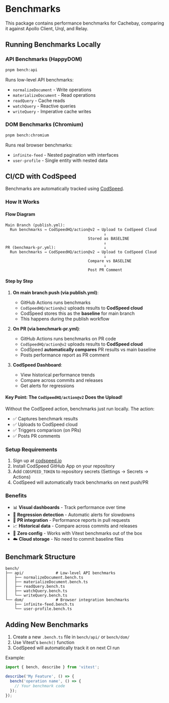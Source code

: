 # Benchmarks

This package contains performance benchmarks for Cachebay, comparing it against Apollo Client, Urql, and Relay.

## Running Benchmarks Locally

### API Benchmarks (HappyDOM)
```bash
pnpm bench:api
```

Runs low-level API benchmarks:
- `normalizeDocument` - Write operations
- `materializeDocument` - Read operations  
- `readQuery` - Cache reads
- `watchQuery` - Reactive queries
- `writeQuery` - Imperative cache writes

### DOM Benchmarks (Chromium)
```bash
pnpm bench:chromium
```

Runs real browser benchmarks:
- `infinite-feed` - Nested pagination with interfaces
- `user-profile` - Single entity with nested data

## CI/CD with CodSpeed

Benchmarks are automatically tracked using [CodSpeed](https://codspeed.io).

### How It Works

#### Flow Diagram
```
Main Branch (publish.yml):
  Run benchmarks → CodSpeedHQ/action@v2 → Upload to CodSpeed Cloud
                                           ↓
                                    Stored as BASELINE
                                           ↓
PR (benchmark-pr.yml):                     ↓
  Run benchmarks → CodSpeedHQ/action@v2 → Upload to CodSpeed Cloud
                                           ↓
                                    Compare vs BASELINE
                                           ↓
                                    Post PR Comment
```

#### Step by Step

1. **On main branch push (via publish.yml)**: 
   - GitHub Actions runs benchmarks
   - `CodSpeedHQ/action@v2` uploads results to **CodSpeed cloud**
   - CodSpeed stores this as the **baseline** for main branch
   - This happens during the publish workflow

2. **On PR (via benchmark-pr.yml)**:
   - GitHub Actions runs benchmarks on PR code
   - `CodSpeedHQ/action@v2` uploads results to **CodSpeed cloud**
   - CodSpeed **automatically compares** PR results vs main baseline
   - Posts performance report as PR comment

3. **CodSpeed Dashboard**:
   - View historical performance trends
   - Compare across commits and releases
   - Get alerts for regressions

#### Key Point: The `CodSpeedHQ/action@v2` Does the Upload!

Without the CodSpeed action, benchmarks just run locally. The action:
- ✅ Captures benchmark results
- ✅ Uploads to CodSpeed cloud
- ✅ Triggers comparison (on PRs)
- ✅ Posts PR comments

### Setup Requirements

1. Sign up at [codspeed.io](https://codspeed.io)
2. Install CodSpeed GitHub App on your repository
3. Add `CODSPEED_TOKEN` to repository secrets (Settings → Secrets → Actions)
4. CodSpeed will automatically track benchmarks on next push/PR

### Benefits

- 📊 **Visual dashboards** - Track performance over time
- 🚨 **Regression detection** - Automatic alerts for slowdowns  
- 💬 **PR integration** - Performance reports in pull requests
- 📈 **Historical data** - Compare across commits and releases
- 🎯 **Zero config** - Works with Vitest benchmarks out of the box
- ☁️ **Cloud storage** - No need to commit baseline files

## Benchmark Structure

```
bench/
├── api/              # Low-level API benchmarks
│   ├── normalizeDocument.bench.ts
│   ├── materializeDocument.bench.ts
│   ├── readQuery.bench.ts
│   ├── watchQuery.bench.ts
│   └── writeQuery.bench.ts
└── dom/              # Browser integration benchmarks
    ├── infinite-feed.bench.ts
    └── user-profile.bench.ts
```

## Adding New Benchmarks

1. Create a new `.bench.ts` file in `bench/api/` or `bench/dom/`
2. Use Vitest's `bench()` function
3. CodSpeed will automatically track it on next CI run

Example:
```typescript
import { bench, describe } from 'vitest';

describe('My Feature', () => {
  bench('operation name', () => {
    // Your benchmark code
  });
});
```
